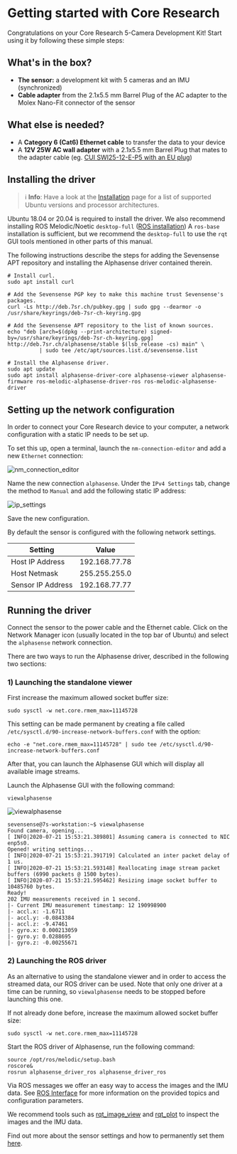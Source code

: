 # Getting started with Core Research

Congratulations on your Core Research 5-Camera Development Kit!  Start using
it by following these simple steps:

## What's in the box?

- **The sensor:** a development kit with 5 cameras and an IMU (synchronized)
- **Cable adapter** from the 2.1x5.5 mm Barrel Plug of the AC adapter to the Molex Nano-Fit connector of the sensor

## What else is needed?

- A **Category 6 (Cat6) Ethernet cable** to transfer the data to your device
- A **12V 25W AC wall adapter** with a 2.1x5.5 mm Barrel Plug that mates to the adapter cable (eg. [CUI SWI25-12-E-P5 with an EU plug](https://www.mouser.ch/ProductDetail/490-SWI25-12-E-P5))

## Installing the driver

> :information_source: **Info**: Have a look at the
  [Installation](/pages/installation_and_upgrade.md) page for a list of supported Ubuntu versions and processor architectures.

Ubuntu 18.04 or 20.04 is required to install the driver. We also recommend installing ROS Melodic/Noetic `desktop-full` ([ROS 
installation](http://wiki.ros.org/melodic/Installation/Ubuntu)) A `ros-base` installation is sufficient, but we recommend
the `desktop-full` to use the `rqt` GUI tools mentioned in other parts of
this manual.

The following instructions describe the steps for adding the Sevensense APT
repository and installing the Alphasense driver contained therein.

```
# Install curl.
sudo apt install curl

# Add the Sevensense PGP key to make this machine trust Sevensense's packages.
curl -Ls http://deb.7sr.ch/pubkey.gpg | sudo gpg --dearmor -o /usr/share/keyrings/deb-7sr-ch-keyring.gpg

# Add the Sevensense APT repository to the list of known sources.
echo "deb [arch=$(dpkg --print-architecture) signed-by=/usr/share/keyrings/deb-7sr-ch-keyring.gpg] http://deb.7sr.ch/alphasense/stable $(lsb_release -cs) main" \
          | sudo tee /etc/apt/sources.list.d/sevensense.list

# Install the Alphasense driver.
sudo apt update
sudo apt install alphasense-driver-core alphasense-viewer alphasense-firmware ros-melodic-alphasense-driver-ros ros-melodic-alphasense-driver
```

## Setting up the network configuration

In order to connect your Core Research device to your computer, a network
configuration with a static IP needs to be set up.

To set this up, open a terminal, launch the `nm-connection-editor` and add a
new `Ethernet` connection:

![nm_connection_editor](/images/nm_connection_editor.png)

Name the new connection `alphasense`. Under the `IPv4 Settings` tab, change the
method to `Manual` and add the following static IP address:

![ip_settings](/images/alphasense_ip_setting.png)

Save the new configuration.

By default the sensor is configured with the following network settings.

| Setting  | Value |
| ------------------- | ------------- |
| Host IP Address     | 192.168.77.78  |
| Host Netmask        | 255.255.255.0  |
| Sensor IP Address   | 192.168.77.77  |

## Running the driver

Connect the sensor to the power cable and the Ethernet cable.  Click on the
Network Manager icon (usually located in the top bar of Ubuntu) and select the
`alphasense` network connection.

There are two ways to run the Alphasense driver, described in the following two
sections:

### 1) Launching the standalone viewer

First increase the maximum allowed socket buffer size:

```
sudo sysctl -w net.core.rmem_max=11145728
```

This setting can be made permanent by creating a file called
`/etc/sysctl.d/90-increase-network-buffers.conf` with the option:

```console
echo -e "net.core.rmem_max=11145728" | sudo tee /etc/sysctl.d/90-increase-network-buffers.conf
```

After that, you can launch the Alphasense GUI which will display all available
image streams.

Launch the Alphasense GUI with the following command:

```
viewalphasense
```

![viewalphasense](/images/viewer.png)

```console
sevensense@7s-workstation:~$ viewalphasense
Found camera, opening...
[ INFO|2020-07-21 15:53:21.389801] Assuming camera is connected to NIC enp5s0.
Opened! writing settings...
[ INFO|2020-07-21 15:53:21.391719] Calculated an inter packet delay of 1 us.
[ INFO|2020-07-21 15:53:21.593148] Reallocating image stream packet buffers (6990 packets @ 1500 bytes).
[ INFO|2020-07-21 15:53:21.595462] Resizing image socket buffer to 10485760 bytes.
Ready!
202 IMU measurements received in 1 second.
|- Current IMU measurement timestamp: 12 190998900
|- accl.x: -1.6711
|- accl.y: -0.0843384
|- accl.z: -9.47461
|- gyro.x: 0.000213059
|- gyro.y: 0.0288695
|- gyro.z: -0.00255671
```

### 2) Launching the ROS driver

As an alternative to using the standalone viewer and in order to access the
streamed data, our ROS driver can be used.  Note that only one driver at a time
can be running, so `viewalphasense` needs to be stopped before launching this
one.  


If not already done before, increase the maximum allowed socket buffer size:

```
sudo sysctl -w net.core.rmem_max=11145728
```

Start the ROS driver of Alphasense, run the following command:


```
source /opt/ros/melodic/setup.bash
roscore&
rosrun alphasense_driver_ros alphasense_driver_ros

```

Via ROS messages we offer an easy way to access the images and the IMU data. 
See [ROS Interface](/pages/ros_driver_usage.md) for more information on the provided 
topics and configuration parameters.

We recommend tools such as [rqt_image_view](http://wiki.ros.org/rqt_image_view)
and [rqt_plot](http://wiki.ros.org/rqt_plot) to inspect the images and the IMU
data.

Find out more about the sensor settings and how to permanently set them
[here](/pages/sensor_settings.md).
